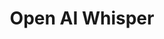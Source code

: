 ---
title: "Open AI Whisper"
targeturl: https://openai.com/blog/whisper/ 
response_type: star
dt_published: "2022-09-22 19:44"
dt_updated: "09/22/2022 19:44 -05:00"
---